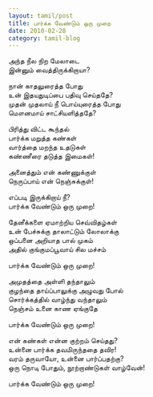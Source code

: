 ```yaml
---
layout: tamil/post
title: பார்க்க வேண்டும் ஒரு முறை
date: 2010-02-28
category: tamil-blog
---
```


அந்த நீல நிற மேலாடை <br/>
இன்னும் வைத்திருக்கிறாயா?

நான் காதலுரைத்த போது <br/>
உன் இதயதுடிப்பை பதிவு செய்ததே? <br/>
முதன் முதலாய் நீ பொய்யுரைத்த போது <br/>
மௌனமாய் சாட்சியளித்ததே?

பிரித்து விட்ட கூந்தல் <br/>
பார்க்க மறுத்த கண்கள் <br/>
வார்த்தை மறந்த உதடுகள் <br/>
கண்ணீரை தடுத்த இமைகள்!

அனைத்தும் என் கண்ணுக்குள் <br/>
நெருப்பாய் என் நெஞ்சுக்குள்!

எப்படி இருக்கிறாய் நீ? <br/>
பார்க்க வேண்டும் ஒரு முறை!

தேனீக்களை ஏமாற்றிய செவ்விதழ்கள் <br/>
உன் பேச்சுக்கு தாலாட்டும் லோலாக்கு <br/>
ஒப்பனை அறியாத பால் முகம் <br/>
அதில் குங்குமப்பூவாய் சில மச்சம்

பார்க்க வேண்டும் ஒரு முறை!

அமுதத்தை அள்ளி தந்தாலும் <br/>
குழந்தை தாய்ப்பாலுக்கு அழுவது போல் <br/>
சொர்க்கத்தில் வாழ்ந்து வந்தாலும் <br/>
நெஞ்சம் உனை காண ஏங்குதே

பார்க்க வேண்டும் ஒரு முறை!

என் கண்கள் என்ன குற்றம் செய்தது? <br/>
உன்னை பார்க்க தவமிருந்ததை தவிர! <br/>
வரம் தருவாயோ, உன்னை பார்ப்பதற்கு? <br/>
ஒரு நொடி போதும், நூற்றாண்டுகள் வாழ்வேன்!

பார்க்க வேண்டும் ஒரு முறை!

